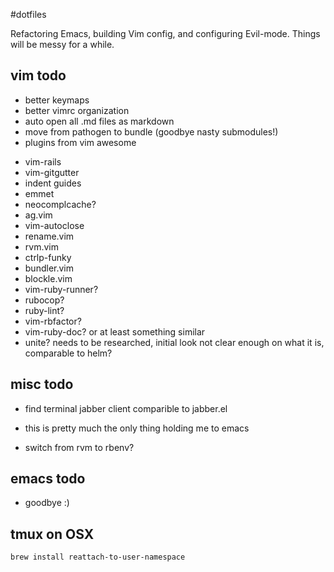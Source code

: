 #dotfiles

Refactoring Emacs, building Vim config, and configuring Evil-mode.  Things will be messy for a while.

## vim todo
* better keymaps
* better vimrc organization
* auto open all .md files as markdown
* move from pathogen to bundle (goodbye nasty submodules!)
* plugins from vim awesome
- vim-rails
- vim-gitgutter
- indent guides
- emmet
- neocomplcache?
- ag.vim
- vim-autoclose
- rename.vim
- rvm.vim
- ctrlp-funky
- bundler.vim
- blockle.vim
- vim-ruby-runner?
- rubocop?
- ruby-lint?
- vim-rbfactor?
- vim-ruby-doc? or at least something similar
- unite? needs to be researched, initial look not clear enough on what it is, comparable to helm?

## misc todo
* find terminal jabber client comparible to jabber.el
- this is pretty much the only thing holding me to emacs
* switch from rvm to rbenv?

## emacs todo
* goodbye :)

## tmux on OSX
`brew install reattach-to-user-namespace`
